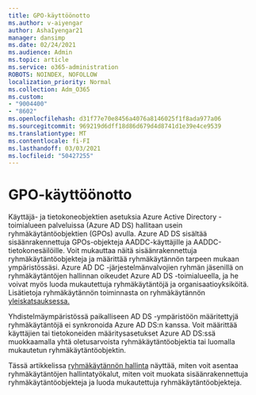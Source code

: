```yaml
---
title: GPO-käyttöönotto
ms.author: v-aiyengar
author: AshaIyengar21
manager: dansimp
ms.date: 02/24/2021
ms.audience: Admin
ms.topic: article
ms.service: o365-administration
ROBOTS: NOINDEX, NOFOLLOW
localization_priority: Normal
ms.collection: Adm_O365
ms.custom:
- "9004400"
- "8602"
ms.openlocfilehash: d31f77e70e8456a4076a8146025f1f8ada977a06
ms.sourcegitcommit: 969219d6dff18d86d679d4d8741d1e39e4ce9539
ms.translationtype: MT
ms.contentlocale: fi-FI
ms.lasthandoff: 03/03/2021
ms.locfileid: "50427255"
---
```

# <a name="gpo-deployment"></a>GPO-käyttöönotto

Käyttäjä- ja tietokoneobjektien asetuksia Azure Active Directory -toimialueen palveluissa (Azure AD DS) hallitaan usein ryhmäkäytäntöobjektien (GPOs) avulla. Azure AD DS sisältää sisäänrakennettuja GPOs-objekteja AADDC-käyttäjille ja AADDC-tietokonesäilöille. Voit mukauttaa näitä sisäänrakennettuja ryhmäkäytäntöobjekteja ja määrittää ryhmäkäytännön tarpeen mukaan ympäristössäsi. Azure AD DC -järjestelmänvalvojien ryhmän jäsenillä on ryhmäkäytäntöjen hallinnan oikeudet Azure AD DS -toimialueella, ja he voivat myös luoda mukautettuja ryhmäkäytäntöjä ja organisaatioyksiköitä. Lisätietoja ryhmäkäytännön toiminnasta on ryhmäkäytännön [yleiskatsauksessa.](https://docs.microsoft.com/previous-versions/windows/it-pro/windows-server-2012-R2-and-2012/hh831791(v=ws.11))

Yhdistelmäympäristössä paikalliseen AD DS -ympäristöön määritettyjä ryhmäkäytäntöjä ei synkronoida Azure AD DS:n kanssa. Voit määrittää käyttäjien tai tietokoneiden määritysasetukset Azure AD DS:ssä muokkaamalla yhtä oletusarvoista ryhmäkäytäntöobjektia tai luomalla mukautetun ryhmäkäytäntöobjektin.

Tässä artikkelissa [ryhmäkäytännön hallinta](https://docs.microsoft.com/azure/active-directory-domain-services/manage-group-policy) näyttää, miten voit asentaa ryhmäkäytäntöjen hallintatyökalut, miten voit muokata sisäänrakennettuja ryhmäkäytäntöobjekteja ja luoda mukautettuja ryhmäkäytäntöobjekteja.
